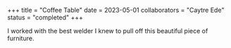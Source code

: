 +++
title = "Coffee Table"
date = 2023-05-01
collaborators = "Caytre Ede"
status = "completed"
+++

I worked with the best welder I knew to pull off this beautiful piece of furniture.